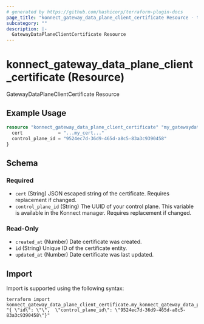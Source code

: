```yaml
---
# generated by https://github.com/hashicorp/terraform-plugin-docs
page_title: "konnect_gateway_data_plane_client_certificate Resource - terraform-provider-konnect"
subcategory: ""
description: |-
  GatewayDataPlaneClientCertificate Resource
---
```


# konnect_gateway_data_plane_client_certificate (Resource)

GatewayDataPlaneClientCertificate Resource

## Example Usage

```terraform
resource "konnect_gateway_data_plane_client_certificate" "my_gatewaydataplaneclientcertificate" {
  cert             = "...my_cert..."
  control_plane_id = "9524ec7d-36d9-465d-a8c5-83a3c9390458"
}
```

<!-- schema generated by tfplugindocs -->
## Schema

### Required

- `cert` (String) JSON escaped string of the certificate. Requires replacement if changed.
- `control_plane_id` (String) The UUID of your control plane. This variable is available in the Konnect manager. Requires replacement if changed.

### Read-Only

- `created_at` (Number) Date certificate was created.
- `id` (String) Unique ID of the certificate entity.
- `updated_at` (Number) Date certificate was last updated.

## Import

Import is supported using the following syntax:

```shell
terraform import konnect_gateway_data_plane_client_certificate.my_konnect_gateway_data_plane_client_certificate "{ \"id\": \"\",  \"control_plane_id\": \"9524ec7d-36d9-465d-a8c5-83a3c9390458\"}"
```
